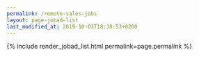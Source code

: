 ```yaml
---
permalink: /remote-sales-jobs
layout: page-jobad-list
last_modified_at: 2019-10-03T18:38:53+0200
---
```

{% include render_jobad_list.html permalink=page.permalink %}
